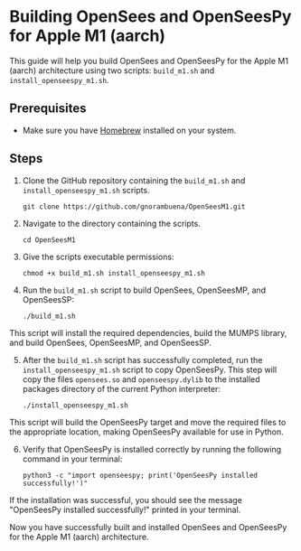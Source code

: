 # Building OpenSees and OpenSeesPy for Apple M1 (aarch)

This guide will help you build OpenSees and OpenSeesPy for the Apple M1 (aarch) architecture using two scripts: `build_m1.sh` and `install_openseespy_m1.sh`.

## Prerequisites

- Make sure you have [Homebrew](https://brew.sh/) installed on your system.

## Steps

1. Clone the GitHub repository containing the `build_m1.sh` and `install_openseespy_m1.sh` scripts.
    
    `git clone https://github.com/gnorambuena/OpenSeesM1.git`

2. Navigate to the directory containing the scripts.

    `cd OpenSeesM1`

3. Give the scripts executable permissions:

   `chmod +x build_m1.sh install_openseespy_m1.sh`

4. Run the `build_m1.sh` script to build OpenSees, OpenSeesMP, and OpenSeesSP:

    `./build_m1.sh`

This script will install the required dependencies, build the MUMPS library, and build OpenSees, OpenSeesMP, and OpenSeesSP.

5. After the `build_m1.sh` script has successfully completed, run the `install_openseespy_m1.sh` script to copy OpenSeesPy. This step will copy the files `opensees.so` and `openseespy.dylib` to the installed packages directory of the current Python interpreter:

    `./install_openseespy_m1.sh`


This script will build the OpenSeesPy target and move the required files to the appropriate location, making OpenSeesPy available for use in Python.

6. Verify that OpenSeesPy is installed correctly by running the following command in your terminal:

    `python3 -c "import openseespy; print('OpenSeesPy installed successfully!')"`


If the installation was successful, you should see the message "OpenSeesPy installed successfully!" printed in your terminal.

Now you have successfully built and installed OpenSees and OpenSeesPy for the Apple M1 (aarch) architecture.


